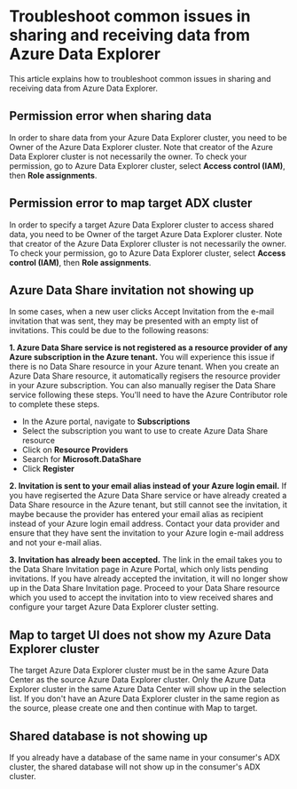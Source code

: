 # Troubleshoot common issues in sharing and receiving data from Azure Data Explorer

This article explains how to troubleshoot common issues in sharing and receiving data from Azure Data Explorer.

## Permission error when sharing data
In order to share data from your Azure Data Explorer cluster, you need to be Owner of the Azure Data Explorer cluster. Note that creator of the Azure Data Explorer cluster is not necessarily the owner. To check your permission, go to Azure Data Explorer cluster, select **Access control (IAM)**, then **Role assignments**.

## Permission error to map target ADX cluster
In order to specify a target Azure Data Explorer cluster to access shared data, you need to be Owner of the target Azure Data Explorer cluster. Note that creator of the Azure Data Explorer clluster is not necessarily the owner. To check your permission, go to Azure Data Explorer cluster, select **Access control (IAM)**, then **Role assignments**.

## Azure Data Share invitation not showing up
In some cases, when a new user clicks Accept Invitation from the e-mail invitation that was sent, they may be presented with an empty list of invitations. This could be due to the following reasons:

**1. Azure Data Share service is not registered as a resource provider of any Azure subscription in the Azure tenant.** You will experience this issue if there is no Data Share resource in your Azure tenant. When you create an Azure Data Share resource, it automatically regisers the resource provider in your Azure subscription. You can also manually regiser the Data Share service following these steps. You'll need to have the Azure Contributor role to complete these steps.

* In the Azure portal, navigate to **Subscriptions**
* Select the subscription you want to use to create Azure Data Share resource
* Click on **Resource Providers**
* Search for **Microsoft.DataShare**
* Click **Register**

**2. Invitation is sent to your email alias instead of your Azure login email.** If you have regiserted the Azure Data Share service or have already created a Data Share resource in the Azure tenant, but still cannot see the invitation, it maybe because the provider has entered your email alias as recipient instead of your Azure login email address. Contact your data provider and ensure that they have sent the invitation to your Azure login e-mail address and not your e-mail alias.

**3. Invitation has already been accepted.** The link in the email takes you to the Data Share Invitation page in Azure Portal, which only lists pending invitations. If you have already accepted the invitation, it will no longer show up in the Data Share Invitation page. Proceed to your Data Share resource which you used to accept the invitation into to view received shares and configure your target Azure Data Explorer cluster setting.

## Map to target UI does not show my Azure Data Explorer cluster
The target Azure Data Explorer cluster must be in the same Azure Data Center as the source Azure Data Explorer cluster. Only the Azure Data Explorer cluster in the same Azure Data Center will show up in the selection list. If you don't have an Azure Data Explorer cluster in the same region as the source, please create one and then continue with Map to target.

## Shared database is not showing up
If you already have a database of the same name in your consumer's ADX cluster, the shared database will not show up in the consumer's ADX cluster.
